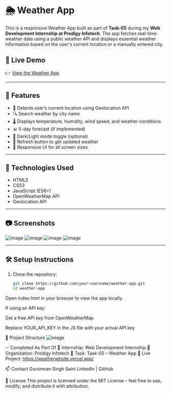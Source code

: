 # 🌦️ Weather App

This is a responsive Weather App built as part of **Task-05** during my **Web Development Internship at Prodigy Infotech**. The app fetches real-time weather data using a public weather API and displays essential weather information based on the user's current location or a manually entered city.

## 🔗 Live Demo

👉 [View the Weather App](https://weatherwbsite.vercel.app/)

---

## 📌 Features

- 📍 Detects user’s current location using Geolocation API
- 🔍 Search weather by city name
- 🌡️ Displays temperature, humidity, wind speed, and weather conditions
- 📊 5-day forecast (if implemented)
- 🌙 Dark/Light mode toggle (optional)
- 🔄 Refresh button to get updated weather
- 🧭 Responsive UI for all screen sizes

---

## 🚀 Technologies Used

- HTML5  
- CSS3  
- JavaScript (ES6+)  
- OpenWeatherMap API  
- Geolocation API  

---

## 📷 Screenshots

![image](https://github.com/user-attachments/assets/f82932af-bb99-400d-a1eb-4c0e603d4d48)
![image](https://github.com/user-attachments/assets/a0291309-ff70-4c4c-8749-29d3eeb2a052)
![image](https://github.com/user-attachments/assets/7150a072-a971-4d40-abb1-4fe85e3c16de)
![image](https://github.com/user-attachments/assets/5a0c604c-5994-4196-87e0-742b84cd6ed3)



---

## 🛠️ Setup Instructions

1. Clone the repository:
   ```bash
   git clone https://github.com/your-username/weather-app.git
   cd weather-app
Open index.html in your browser to view the app locally.

If using an API key:

Get a free API key from OpenWeatherMap

Replace YOUR_API_KEY in the JS file with your actual API key

📁 Project Structure
![image](https://github.com/user-attachments/assets/22300c9e-69cb-4981-87ff-b090df86dbd3)

✅ Completed As Part Of
💼 Internship: Web Development Internship
🏢 Organization: Prodigy Infotech
📌 Task: Task-05 – Weather App
🔗 Live Project: https://weatherwbsite.vercel.app/

📫 Contact
Gursimran Singh Saini
LinkedIn | GitHub

📄 License
This project is licensed under the MIT License – feel free to use, modify, and distribute it with attribution.
